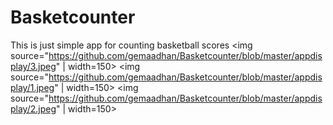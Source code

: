 # Basketcounter

This is just simple app for counting basketball scores
<img source="https://github.com/gemaadhan/Basketcounter/blob/master/appdisplay/3.jpeg" | width=150>
<img source="https://github.com/gemaadhan/Basketcounter/blob/master/appdisplay/1.jpeg" | width=150>
<img source="https://github.com/gemaadhan/Basketcounter/blob/master/appdisplay/2.jpeg" | width=150>
